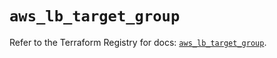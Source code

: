 # `aws_lb_target_group`

Refer to the Terraform Registry for docs: [`aws_lb_target_group`](https://registry.terraform.io/providers/hashicorp/aws/4.67.0/docs/resources/lb_target_group).
